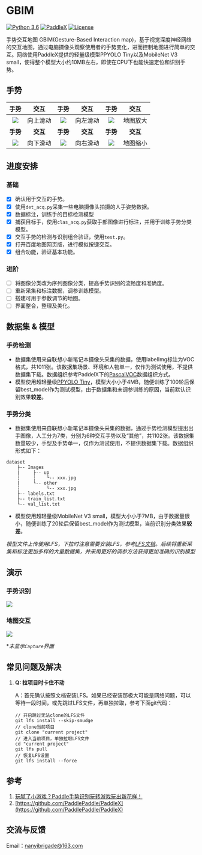 # GBIM

[![Python 3.6](https://img.shields.io/badge/Python-3.6+-red.svg)](https://www.python.org/downloads/release/python-360/) [![PaddleX](https://img.shields.io/badge/PaddleX-2.0.0rc4-red.svg)](LICENSE) [![License](https://img.shields.io/badge/License-Apache%202-red.svg)](LICENSE)

手势交互地图 GBIM(Gesture-Based Interaction map)，基于视觉深度神经网络的交互地图，通过电脑摄像头观察使用者的手势变化，进而控制地图进行简单的交互。网络使用PaddleX提供的轻量级模型PPYOLO Tiny以及MobileNet  V3 small，使得整个模型大小约10MB左右，即使在CPU下也能快速定位和识别手势。

## 手势

|                          手势                          |   交互   |                          手势                          |   交互   |                          手势                          |   交互   |
| :----------------------------------------------------: | :------: | :----------------------------------------------------: | :------: | :----------------------------------------------------: | :------: |
| ![](https://i.loli.net/2021/08/17/7oQ1LxGh4jF3tpY.jpg) | 向上滑动 | ![](https://i.loli.net/2021/08/17/VoHT1j65CblqvJO.jpg) | 向左滑动 | ![](https://i.loli.net/2021/08/17/RkrTGL59WYA4yXz.jpg) | 地图放大 |
|                        **手势**                        | **交互** |                        **手势**                        | **交互** |                        **手势**                        | **交互** |
| ![](https://i.loli.net/2021/08/17/AImBc5J1MihfTeY.jpg) | 向下滑动 | ![](https://i.loli.net/2021/08/17/pzRXCByJI7cLQx4.jpg) | 向右滑动 | ![](https://i.loli.net/2021/08/17/gLzVIXidaK62Dy7.jpg) | 地图缩小 |

## 进度安排

### 基础

- [x] 确认用于交互的手势。
- [x] 使用`det_acq.py`采集一些电脑摄像头拍摄的人手姿势数据。
- [x] 数据标注，训练手的目标检测模型
- [x] 捕获目标手，使用`clas_acq.py`获取手部图像进行标注，并用于训练手势分类模型。
- [x] 交互手势的检测与识别组合验证，使用`test.py`。
- [x] 打开百度地图网页版，进行模拟按键交互。
- [x] 组合功能，验证基本功能。

### 进阶

- [ ] 将图像分类改为序列图像分类，提高手势识别的流畅度和准确度。
- [ ] 重新采集和标注数据，调参训练模型。
- [ ] 搭建可用于参数调节的地图。
- [ ] 界面整合，整理及美化。

## 数据集 & 模型

### 手势检测

- 数据集使用来自联想小新笔记本摄像头采集的数据，使用labelImg标注为VOC格式，共1011张。该数据集场景、环境和人物单一，仅作为测试使用，不提供数据集下载。数据组织参考PaddelX下的[PascalVOC](https://github.com/PaddlePaddle/PaddleX/blob/develop/docs/data/format/detection.md)数据组织方式。
- 模型使用超轻量级[PPYOLO Tiny](https://github.com/PaddlePaddle/PaddleDetection/blob/release/2.2/configs/ppyolo/README_cn.md)，模型大小小于4MB，随便训练了100轮后保留best_model作为测试模型，由于数据集和未调参训练的原因，当前默认识别效果**较差**。

### 手势分类

- 数据集使用来自联想小新笔记本摄像头采集的数据，通过手势检测模型提出出手图像，人工分为7类，分别为6种交互手势以及“其他”，共1102张。该数据集数量较少，手型及手势单一，仅作为测试使用，不提供数据集下载。数据组织形式如下：

```
dataset
	├-- Images
	|     ├-- up
	┆     ┆    └-- xxx.jpg
	|     └-- other
	┆          └-- xxx.jpg
	├-- labels.txt
	├-- train_list.txt
	└-- val_list.txt
```

- 模型使用超轻量级MobileNet  V3 small，模型大小小于7MB，由于数据量很小，随便训练了20轮后保留best_model作为测试模型，当前识别分类效果**较差**。

*模型文件上传使用LFS，下拉时注意需要安装LFS，参考[LFS文档](https://git-lfs.github.com/)。后续将重新采集和标注更加多样的大量数据集，并采用更好的调参方法获得更加准确的识别模型*

## 演示

### 手势识别

![](https://user-images.githubusercontent.com/71769312/130256584-8ac11188-dadc-472b-994e-7e0b7ea2f88a.gif)

### 地图交互

![](https://user-images.githubusercontent.com/71769312/130341113-b542bb1c-7114-428d-a3f7-727da8c6cccf.gif)

**未显示`Capture`界面*

## 常见问题及解决

1. **Q: 拉项目时卡住不动**

   A：首先确认按照文档安装LFS。如果已经安装那极大可能是网络问题，可以等待一段时间，或先跳过LFS文件，再单独拉取，参考下面git代码：

   ```shell
   // 开启跳过无法clone的LFS文件
   git lfs install --skip-smudge 
   // clone当前项目
   git clone "current project" 
   // 进入当前项目，单独拉取LFS文件
   cd "current project" 
   git lfs pull 
   // 恢复LFS设置
   git lfs install --force
   ```

## 参考

1. [玩腻了小游戏？Paddle手势识别玩转游戏玩出新花样！](https://aistudio.baidu.com/aistudio/projectdetail/587082)
2. [https://github.com/PaddlePaddle/PaddleX](https://github.com/PaddlePaddle/PaddleX)

## 交流与反馈

Email：nanyibrigade@163.com
